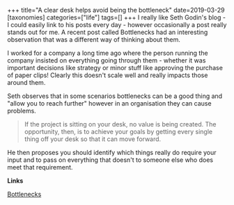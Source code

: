+++
title="A clear desk helps avoid being the bottleneck"
date=2019-03-29
[taxonomies]
categories=["life"]
tags=[]
+++
I really like Seth Godin's blog - I could easily link to his posts every day - however occasionally a post really stands out for me. A recent post called Bottlenecks had an interesting observation that was a different way of thinking about them.
<!-- more -->

I worked for a company a long time ago where the person running the company insisted on everything going through them - whether it was important decisions like strategy or minor stuff like approving the purchase of paper clips! Clearly this doesn't scale well and really impacts those around them.

Seth observes that in some scenarios bottlenecks can be a good thing and "allow you to reach further" however in an organisation they can cause problems. 

> If the project is sitting on your desk, no value is being created. The opportunity, then, is to achieve your goals by getting every single thing off your desk so that it can move forward.

He then proposes you should identify which things really do require your input and to pass on everything that doesn't to someone else who does meet that requirement.

__Links__

[Bottlenecks](https://seths.blog/2019/03/bottlenecks/)

